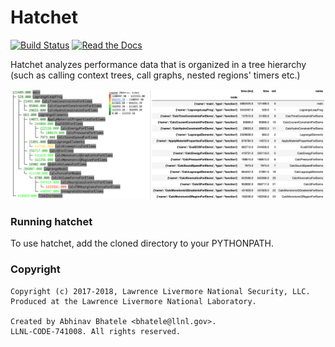 Hatchet
=======

[![Build Status](https://travis-ci.com/LLNL/hatchet.svg?branch=master)](https://travis-ci.com/LLNL/hatchet)
[![Read the Docs](http://readthedocs.org/projects/hatchet/badge/?version=latest)](http://hatchet.readthedocs.io)

Hatchet analyzes performance data that is organized in a tree hierarchy (such
as calling context trees, call graphs, nested regions' timers etc.)

[![Screenshot](screenshot.png)](https://raw.githubusercontent.com/LLNL/hatchet/master/screenshot.jpg)

### Running hatchet

To use hatchet, add the cloned directory to your PYTHONPATH.

### Copyright

```
Copyright (c) 2017-2018, Lawrence Livermore National Security, LLC.
Produced at the Lawrence Livermore National Laboratory.

Created by Abhinav Bhatele <bhatele@llnl.gov>.
LLNL-CODE-741008. All rights reserved.
```
